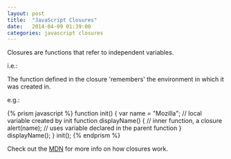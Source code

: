 ```yaml
---
layout: post
title:  "JavaScript Closures"
date:   2014-04-09 01:39:00
categories: javascript closures
---
```


<html>
<head>
<link href="prism.css" rel="stylesheet" type="text/css">
</head>
<body>

Closures are functions that refer to independent variables.

i.e.:

The function defined in the closure 'remembers' the environment in which it was created in.

e.g.:

{% prism javascript %}
function init() {
	var name = "Mozilla";     // local variable created by init
	function displayName() {  // inner function, a closure
		alert(name); 		  // uses variable declared in the parent function
	}
	displayName();
}
init();
{% endprism %}


Check out the [MDN][mdn] for more info on how closures work.

[mdn]:    https://developer.mozilla.org/en-US/docs/Web/JavaScript/Guide/Closures

<script src="prism.js"></script>
</body>
</html>